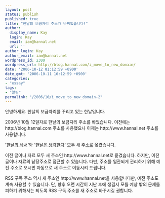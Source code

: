 ```yaml
---
layout: post
status: publish
published: true
title: "한날의 보금자리 주소가 바뀌었습니다!"
author:
  display_name: Kay
  login: Kay
  email: iam@hannal.net
  url: ''
author_login: Kay
author_email: iam@hannal.net
wordpress_id: 2300
wordpress_url: http://blog.hannal.com/i_move_to_new_domain/
date: '2006-10-12 01:12:59 +0900'
date_gmt: '2006-10-11 16:12:59 +0900'
categories:
- "essay"
tags:
- "알림"
permalink: "/2006/10/i_move_to_new_domain-2"
---
```

<p>안녕하세요. 한날의 보금자리를 꾸리고 있는 한날입니다.</p>
<p>2006년 10월 12일자로 한날의 보금자리 주소를 바꿨습니다. 이전에는 http://blog.hannal.com 주소를 사용했으나 이제는 http://www.hannal.net 주소를 사용합니다.</p>
<p>'<a title="한날의 낙서" href="http://blog.hannal.com">한날의 낙서</a>'와 '<a title="한날은 생각한다" href="http://blog.hannal.com">한날은 생각한다</a>' 모두 새 주소로 옮겼습니다.</p>
<p>이전 글이나 자료 모두 새 주소인 http://www.hannal.net로 옮겼습니다. 하지만, 이전 글이나 자료의 낱장주소로 접근할 수 있습니다. 다만, 주소를 일관되게 관리하기 위해 예전 주소로 오시면 자동으로 새 주소로 이동시켜 드립니다.</p>
<p>RSS 구독 주소 역시 새 주소인 http://www.hannal.net을 사용합니다만, 예전 주소도 계속 사용할 수 있습니다. 단, 향후 오랜 시간이 지난 후에 생길지 모를 예상 밖의 문제를 피하기 위해서는 되도록 RSS 구독 주소를 새 주소로 바꾸시길 권합니다.</p>
